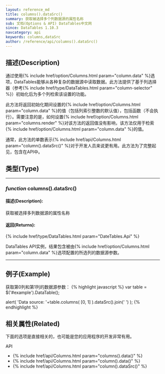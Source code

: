 ```yaml
---
layout: reference_md
title: columns().dataSrc()
summary: 获取被选择多个列数据源的属性名称
sub: 文档(Options & API) DataTables中文网
since: DataTables 1.10.3
navcategory: api
keywords: columns,dataSrc
author: /reference/api/columns().dataSrc()
---
```


## 描述(Description)
通过使用{% include href/option/Columns.html param="column.data" %}选项，DataTables能够从各种复杂的数据源中读取数据。此方法提供了基于列选择器（参考{% include href/type/DataTables.html param="column-selector" %}）初始化后为多个列检索该设置的功能。

此方法将返回初始化期间设置的{% include href/option/Columns.html param="column.data" %}的值（包括列索引整数的默认值），包括函数（不会执行）。需要注意的是，如何设置{% include href/option/Columns.html param="columns.render" %}对该方法的返回值没有影响，该方法仅用于检索{% include href/option/Columns.html param="column.data" %}的值。

通常，此方法的单数表示{% include href/api/Columns.html param="column().dataSrc()" %}对于开发人员来说更有用。此方法为了完整起见，包含在API中。



## 类型(Type)

---
### _function_ **columns().dataSrc()**   

#### 描述(Description):
获取被选择多列数据源的属性名称

#### 返回(Returns):
{% include href/type/DataTables.html param="DateTables.Api" %}

DataTables API实例，结果包含被由{% include href/option/Columns.html param="column.data" %}选项配置的所选列的数据源参数。

--- 
    
## 例子(Example)

获取第0列和第1列的数据源参数：
{% highlight javascript %}
var table = $('#example').DataTable();
 
alert( 'Data source: '+table.columns( [0, 1] ).dataSrc().join(' ') );
{% endhighlight %}



## 相关属性(Related)
下面的选项是直接相关的，也可能是您的应用程序的开发非常有用。

API

- {% include href/api/Columns.html param="columns().data()" %}
- {% include href/api/Columns.html param="column().data()" %}
- {% include href/api/Columns.html param="column().dataSrc()" %}
